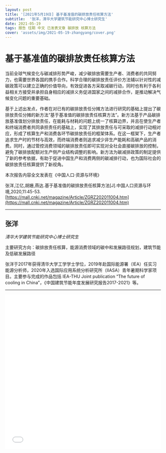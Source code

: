 ```yaml
---
layout: post
title: '[2021年5月19日] 基于基准值的碳排放责任核算方法'
subtitle:  '张洋，清华大学建筑节能研究中心博士研究生'
date: 2021-05-19
tags: 报告 往期 中文 已发表文章 碳排放 核算方法 
cover: 'assets/img/2021-05-19-zhangyang/cover.png'
---
```


# 基于基准值的碳排放责任核算方法

当前全球气候变化与碳减排形势严峻，减少碳排放需要生产者、消费者的共同努力，也需要世界各国的携手合作。科学合理的碳排放责任评价方法辅以针对性的减碳政策可以建立正确的价值导向，有效促进各方采取减碳行动，同时也有利于各利益相关方接受并承担自身相应的减排义务促进国家之间的减排合作，是推动解决气候变化问题的重要基础。

基于上述出发点，作者在对已有的碳排放责任分摊方法进行研究的基础上提出了碳排放责任分摊的新方法“基于基准值的碳排放责任核算方法”。新方法基于产品碳排放基准值划分排放责任，在能耗与材耗的问题上统一了核算边界，并且在使生产者和终端消费者共同承担责任的基础上，实现了其排放责任与可采取的减排行动相对应，形成了核算生产和消费各环节碳排放责任的框架体系。在这一框架下，生产者追求生产时的节材与高效，而终端消费者则追求减少非生产能耗和高碳产品的消费。同时，通过管控消费领域的碳排放责任即可实现对全社会直接碳排放的控制，避免了碳排放配额对生产侧产业结构调整的影响。新方法为碳减排政策的制定提供了新的参考依据，有助于促进中国生产和消费两侧的碳减排行动，也为国际社会的碳排放责任核算提供了新视角。

本次报告内容全文发表在《中国人口·资源与环境》

张洋,江亿,胡姗,燕达.基于基准值的碳排放责任核算方法[J].中国人口资源与环境,2020,11:45-53.[https://mall.cnki.net/magazine/Article/ZGRZ202011004.htm](https://mall.cnki.net/magazine/Article/ZGRZ202011004.htm)

----------

## 张洋

*清华大学建筑节能研究中心博士研究生*

主要研究方向：碳排放责任核算，能源消费领域的碳中和发展路径规划，建筑节能及低碳发展路径

张洋于2017年获得清华大学工学学士学位，2019年赴国际能源署（IEA）任实习能源分析师，2020年入选国际应用系统分析研究所（IIASA）青年暑期科学家项目。主要参与完成的作品包括 IEA-THU Joint publication “The future of cooling in China”，《中国建筑节能年度发展研究报告2017-2021》等。


-----------

<iframe style="width: 100%;height: 500px;" src="//player.bilibili.com/player.html?aid=290661254&bvid=BV1ef4y1Y7Zx&cid=341282248&page=1" scrolling="no" border="0" frameborder="no" framespacing="0" allowfullscreen="true"> </iframe>
